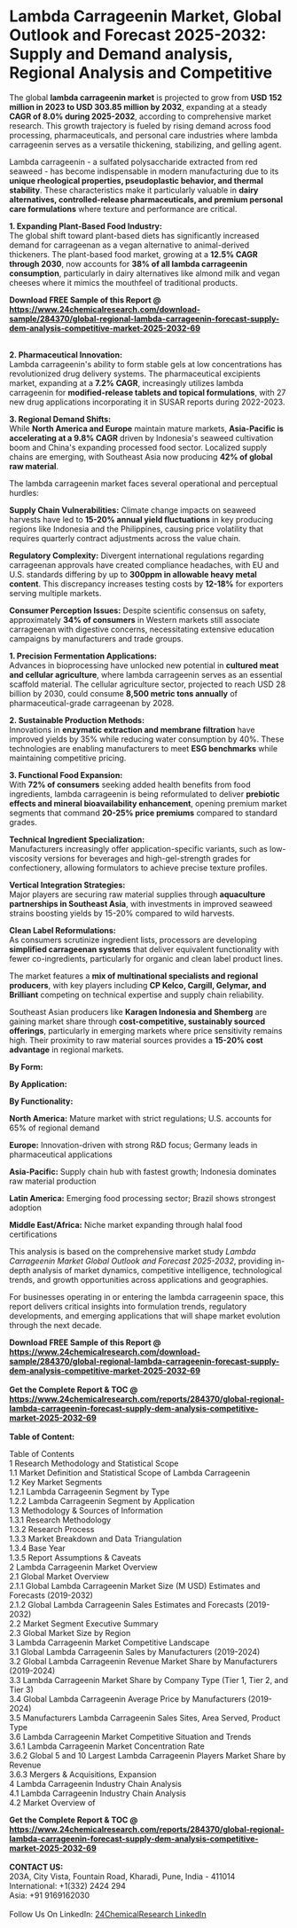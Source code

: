 <h1>Lambda Carrageenin Market, Global Outlook and Forecast 2025-2032: Supply and Demand analysis, Regional Analysis and Competitive</h1><p>The global <strong>lambda carrageenin market</strong> is projected to grow from <strong>USD 152 million in 2023 to USD 303.85 million by 2032</strong>, expanding at a steady <strong>CAGR of 8.0% during 2025-2032</strong>, according to comprehensive market research. This growth trajectory is fueled by rising demand across food processing, pharmaceuticals, and personal care industries where lambda carrageenin serves as a versatile thickening, stabilizing, and gelling agent.</p><p>Lambda carrageenin - a sulfated polysaccharide extracted from red seaweed - has become indispensable in modern manufacturing due to its <strong>unique rheological properties, pseudoplastic behavior, and thermal stability</strong>. These characteristics make it particularly valuable in <strong>dairy alternatives, controlled-release pharmaceuticals, and premium personal care formulations</strong> where texture and performance are critical.</p><p><strong>1. Expanding Plant-Based Food Industry:</strong><br>
The global shift toward plant-based diets has significantly increased demand for carrageenan as a vegan alternative to animal-derived thickeners. The plant-based food market, growing at a <strong>12.5% CAGR through 2030</strong>, now accounts for <strong>38% of all lambda carrageenin consumption</strong>, particularly in dairy alternatives like almond milk and vegan cheeses where it mimics the mouthfeel of traditional products.</p><div><b>Download FREE Sample of this Report @ 
            <a href="https://www.24chemicalresearch.com/download-sample/284370/global-regional-lambda-carrageenin-forecast-supply-dem-analysis-competitive-market-2025-2032-69">
            https://www.24chemicalresearch.com/download-sample/284370/global-regional-lambda-carrageenin-forecast-supply-dem-analysis-competitive-market-2025-2032-69</a></b></div><br><p><strong>2. Pharmaceutical Innovation:</strong><br>
Lambda carrageenin's ability to form stable gels at low concentrations has revolutionized drug delivery systems. The pharmaceutical excipients market, expanding at a <strong>7.2% CAGR</strong>, increasingly utilizes lambda carrageenin for <strong>modified-release tablets and topical formulations</strong>, with 27 new drug applications incorporating it in SUSAR reports during 2022-2023.</p><p><strong>3. Regional Demand Shifts:</strong><br>
While <strong>North America and Europe</strong> maintain mature markets, <strong>Asia-Pacific is accelerating at a 9.8% CAGR</strong> driven by Indonesia's seaweed cultivation boom and China's expanding processed food sector. Localized supply chains are emerging, with Southeast Asia now producing <strong>42% of global raw material</strong>.</p><p>The lambda carrageenin market faces several operational and perceptual hurdles:</p><p><strong>Supply Chain Vulnerabilities:</strong> Climate change impacts on seaweed harvests have led to <strong>15-20% annual yield fluctuations</strong> in key producing regions like Indonesia and the Philippines, causing price volatility that requires quarterly contract adjustments across the value chain.</p><p><strong>Regulatory Complexity:</strong> Divergent international regulations regarding carrageenan approvals have created compliance headaches, with EU and U.S. standards differing by up to <strong>300ppm in allowable heavy metal content</strong>. This discrepancy increases testing costs by <strong>12-18%</strong> for exporters serving multiple markets.</p><p><strong>Consumer Perception Issues:</strong> Despite scientific consensus on safety, approximately <strong>34% of consumers</strong> in Western markets still associate carrageenan with digestive concerns, necessitating extensive education campaigns by manufacturers and trade groups.</p><p><strong>1. Precision Fermentation Applications:</strong><br>
Advances in bioprocessing have unlocked new potential in <strong>cultured meat and cellular agriculture</strong>, where lambda carrageenin serves as an essential scaffold material. The cellular agriculture sector, projected to reach USD 28 billion by 2030, could consume <strong>8,500 metric tons annually</strong> of pharmaceutical-grade carrageenan by 2028.</p><p><strong>2. Sustainable Production Methods:</strong><br>
Innovations in <strong>enzymatic extraction and membrane filtration</strong> have improved yields by 35% while reducing water consumption by 40%. These technologies are enabling manufacturers to meet <strong>ESG benchmarks</strong> while maintaining competitive pricing.</p><p><strong>3. Functional Food Expansion:</strong><br>
With <strong>72% of consumers</strong> seeking added health benefits from food ingredients, lambda carrageenin is being reformulated to deliver <strong>prebiotic effects and mineral bioavailability enhancement</strong>, opening premium market segments that command <strong>20-25% price premiums</strong> compared to standard grades.</p><p><strong>Technical Ingredient Specialization:</strong><br>
    Manufacturers increasingly offer application-specific variants, such as low-viscosity versions for beverages and high-gel-strength grades for confectionery, allowing formulators to achieve precise texture profiles.</p><p><strong>Vertical Integration Strategies:</strong><br>
    Major players are securing raw material supplies through <strong>aquaculture partnerships in Southeast Asia</strong>, with investments in improved seaweed strains boosting yields by 15-20% compared to wild harvests.</p><p><strong>Clean Label Reformulations:</strong><br>
    As consumers scrutinize ingredient lists, processors are developing <strong>simplified carrageenan systems</strong> that deliver equivalent functionality with fewer co-ingredients, particularly for organic and clean label product lines.</p><p>The market features a <strong>mix of multinational specialists and regional producers</strong>, with key players including <strong>CP Kelco, Cargill, Gelymar, and Brilliant</strong> competing on technical expertise and supply chain reliability.</p><p>Southeast Asian producers like <strong>Karagen Indonesia and Shemberg</strong> are gaining market share through <strong>cost-competitive, sustainably sourced offerings</strong>, particularly in emerging markets where price sensitivity remains high. Their proximity to raw material sources provides a <strong>15-20% cost advantage</strong> in regional markets.</p><p><strong>By Form:</strong></p><p><strong>By Application:</strong></p><p><strong>By Functionality:</strong></p><p><strong>North America:</strong> Mature market with strict regulations; U.S. accounts for 65% of regional demand</p><p><strong>Europe:</strong> Innovation-driven with strong R&amp;D focus; Germany leads in pharmaceutical applications</p><p><strong>Asia-Pacific:</strong> Supply chain hub with fastest growth; Indonesia dominates raw material production</p><p><strong>Latin America:</strong> Emerging food processing sector; Brazil shows strongest adoption</p><p><strong>Middle East/Africa:</strong> Niche market expanding through halal food certifications</p><p>This analysis is based on the comprehensive market study <em>Lambda Carrageenin Market Global Outlook and Forecast 2025-2032</em>, providing in-depth analysis of market dynamics, competitive intelligence, technological trends, and growth opportunities across applications and geographies.</p><p>For businesses operating in or entering the lambda carrageenin space, this report delivers critical insights into formulation trends, regulatory developments, and emerging applications that will shape market evolution through the next decade.</p><div><b>Download FREE Sample of this Report @ 
            <a href="https://www.24chemicalresearch.com/download-sample/284370/global-regional-lambda-carrageenin-forecast-supply-dem-analysis-competitive-market-2025-2032-69">
            https://www.24chemicalresearch.com/download-sample/284370/global-regional-lambda-carrageenin-forecast-supply-dem-analysis-competitive-market-2025-2032-69</a></b></div><br><div><b>Get the Complete Report & TOC @ 
            <a href="https://www.24chemicalresearch.com/reports/284370/global-regional-lambda-carrageenin-forecast-supply-dem-analysis-competitive-market-2025-2032-69">
            https://www.24chemicalresearch.com/reports/284370/global-regional-lambda-carrageenin-forecast-supply-dem-analysis-competitive-market-2025-2032-69</a></b></div><br>
            <b>Table of Content:</b><p>Table of Contents<br />
1 Research Methodology and Statistical Scope<br />
1.1 Market Definition and Statistical Scope of Lambda Carrageenin<br />
1.2 Key Market Segments<br />
1.2.1 Lambda Carrageenin Segment by Type<br />
1.2.2 Lambda Carrageenin Segment by Application<br />
1.3 Methodology & Sources of Information<br />
1.3.1 Research Methodology<br />
1.3.2 Research Process<br />
1.3.3 Market Breakdown and Data Triangulation<br />
1.3.4 Base Year<br />
1.3.5 Report Assumptions & Caveats<br />
2 Lambda Carrageenin Market Overview<br />
2.1 Global Market Overview<br />
2.1.1 Global Lambda Carrageenin Market Size (M USD) Estimates and Forecasts (2019-2032)<br />
2.1.2 Global Lambda Carrageenin Sales Estimates and Forecasts (2019-2032)<br />
2.2 Market Segment Executive Summary<br />
2.3 Global Market Size by Region<br />
3 Lambda Carrageenin Market Competitive Landscape<br />
3.1 Global Lambda Carrageenin Sales by Manufacturers (2019-2024)<br />
3.2 Global Lambda Carrageenin Revenue Market Share by Manufacturers (2019-2024)<br />
3.3 Lambda Carrageenin Market Share by Company Type (Tier 1, Tier 2, and Tier 3)<br />
3.4 Global Lambda Carrageenin Average Price by Manufacturers (2019-2024)<br />
3.5 Manufacturers Lambda Carrageenin Sales Sites, Area Served, Product Type<br />
3.6 Lambda Carrageenin Market Competitive Situation and Trends<br />
3.6.1 Lambda Carrageenin Market Concentration Rate<br />
3.6.2 Global 5 and 10 Largest Lambda Carrageenin Players Market Share by Revenue<br />
3.6.3 Mergers & Acquisitions, Expansion<br />
4 Lambda Carrageenin Industry Chain Analysis<br />
4.1 Lambda Carrageenin Industry Chain Analysis<br />
4.2 Market Overview of</p><div><b>Get the Complete Report & TOC @ 
            <a href="https://www.24chemicalresearch.com/reports/284370/global-regional-lambda-carrageenin-forecast-supply-dem-analysis-competitive-market-2025-2032-69">
            https://www.24chemicalresearch.com/reports/284370/global-regional-lambda-carrageenin-forecast-supply-dem-analysis-competitive-market-2025-2032-69</a></b></div><br><b>CONTACT US:</b><br>
            203A, City Vista, Fountain Road, Kharadi, Pune, India - 411014<br>
            International: +1(332) 2424 294<br>
            Asia: +91 9169162030 <br><br>
            Follow Us On LinkedIn: <a href="https://www.linkedin.com/company/24chemicalresearch/">24ChemicalResearch LinkedIn</a>